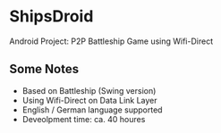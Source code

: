 # ShipsDroid
Android Project: P2P Battleship Game using Wifi-Direct

## Some Notes

* Based on Battleship (Swing version)
* Using Wifi-Direct on Data Link Layer
* English / German language supported 
* Deveolpment time: ca. 40 houres
